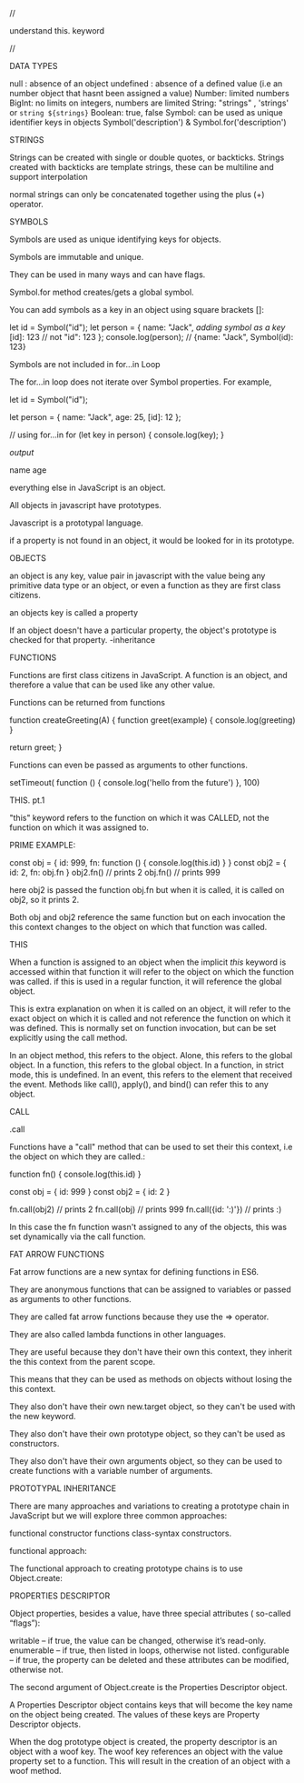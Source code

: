 //

understand this. keyword

//

DATA TYPES

null : absence of an object
undefined : absence of a defined
            value (i.e an
            number object that hasnt
            been assigned a value)
Number: limited numbers
BigInt: no limits on integers,
        numbers are limited
String: "strings" , 'strings' or
        `string ${strings}`
Boolean: true, false
Symbol: can be used as unique identifier keys
        in objects 
        Symbol('description')
        & Symbol.for('description')


STRINGS


Strings can be created with single
or double quotes, or
backticks. Strings created with
backticks are template
strings, these can be multiline
and support interpolation

normal strings can only
be concatenated together using the
plus (+) operator.


SYMBOLS

Symbols are used as unique identifying
keys for objects.

Symbols are immutable and unique. 

They can be used in
many ways and can have flags.

Symbol.for method creates/gets a global symbol.

You can add symbols as a key in an
object using square brackets []: 



let id = Symbol("id");
let person = { name: "Jack",
*adding symbol as a key*
[id]: 123 // not "id": 123 };
console.log(person); // {name: "Jack",
Symbol(id): 123}


Symbols are not included in for...in Loop

The for...in loop does not iterate
over Symbol properties. For example,

let id = Symbol("id");

let person = {
    name: "Jack",
    age: 25,
    [id]: 12
};

// using for...in
for (let key in person) {
    console.log(key); }

*output*

name
age




everything else in JavaScript is an object.


All objects in javascript have prototypes.

Javascript is a prototypal language.

if a property is not found in an object,
it would be looked for in its prototype.



OBJECTS

an object is any key, value pair in javascript
with the value being any primitive data
type or an object, or even a function as they
are first class citizens.

an objects key is called a property

If an object doesn't have a particular
property, the object's prototype
is checked for that property. -inheritance




FUNCTIONS

Functions are first class citizens
in JavaScript.
A function is an object, and therefore
a value that can be used like any
other value.


Functions can be returned from functions

function createGreeting(A)
{
    function greet(example)
    {
        console.log(greeting)
    }

   return greet;
}

Functions can even be passed as arguments
to other functions.

setTimeout(
    function () {
        console.log('hello from the future')
        }, 100)


THIS. pt.1


"this" keyword refers to the function
on which it was CALLED, not the 
function on which it was assigned to.

PRIME EXAMPLE:


const obj = { id: 999, fn: function ()
            { console.log(this.id) } }
const obj2 = { id: 2, fn: obj.fn }
obj2.fn() // prints 2
obj.fn() // prints 999

here obj2 is passed the function obj.fn
but when it is called, it is called
on obj2, so it prints 2.


Both obj and obj2 reference the same
function but on each invocation the
this context changes to the object
on which that function was called.




THIS

When a function is assigned to an object
when the implicit *this* keyword
is accessed within that function
it will refer to the object on 
which the function was called. if this is
used in a regular function, it will
reference the global object.

This is extra explanation on when
it is called on an object, 
it will refer to the exact object on which
it is called and not reference the function
on which it was defined. This is normally set
on function invocation, but can be set
explicitly using the call method.




In an object method, this refers to the object.
Alone, this refers to the global object.
In a function, this refers to the global object.
In a function, in strict mode, this is undefined.
In an event, this refers to the element
that received the event.
Methods like call(), apply(),
and bind() can refer this to any object.





CALL

.call 

Functions have a "call" method that
can be used
to set their this context, i.e 
the object on which they are called.:


function fn() { console.log(this.id) }

const obj = { id: 999 }
const obj2 = { id: 2 }

fn.call(obj2) // prints 2
fn.call(obj) // prints 999
fn.call({id: ':)'}) // prints :)


In this case the fn function wasn't assigned
to any of the objects, this was set dynamically
via the call function.



FAT ARROW FUNCTIONS

Fat arrow functions are a new syntax
for defining functions in ES6.

They are anonymous functions
that can be assigned to variables
or passed as arguments to other functions.

They are called fat arrow functions
because they use the => operator.

They are also called lambda functions
in other languages.

They are useful because they
don't have their own this context,
they inherit the this context
from the parent scope.

This means that they can be used
as methods on objects without
losing the this context.

They also don't have their own new.target
object, so they can't be used
with the new keyword.

They also don't have their own prototype
object, so they can't be used
as constructors.

They also don't have their own arguments
object, so they can be used
to create functions with a variable
number of arguments.





PROTOTYPAL INHERITANCE


There are many approaches and variations
to creating a prototype chain in JavaScript
but we will explore three common approaches: 

functional
constructor functions
class-syntax constructors.


functional approach:

The functional approach to creating
prototype chains is to use Object.create:


PROPERTIES DESCRIPTOR

Object properties, besides a value,
have three special attributes
( so-called “flags”):

writable – if true, the value can be changed,
otherwise it’s read-only.
enumerable – if true, then listed in loops,
otherwise not listed.
configurable – if true, the property can be
deleted and these attributes can be modified,
otherwise not.

The second argument of Object.create
is the Properties Descriptor object.

A Properties Descriptor object contains keys
that will become the key name on the object
being created. The values of these keys
are Property Descriptor objects.


When the dog prototype object is created,
the property descriptor is an object with
a woof key. The woof key references an
object with the value property set to
a function. This will result in the
creation of an object with a woof method.






